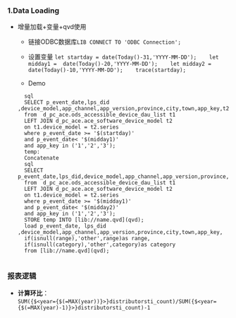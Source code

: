 ### 1.Data Loading
- 增量加载+变量+qvd使用   

  - 链接ODBC数据库`LIB CONNECT TO 'ODBC Connection';`

  -  设置变量
  `let startday = date(Today()-31,'YYYY-MM-DD');   
  let midday1 =  date(Today()-20,'YYYY-MM-DD');   
  let midday2 =  date(Today()-10,'YYYY-MM-DD');   
  trace(startday);`

  -  Demo   
  ```temp:
    sql 
    SELECT p_event_date,lps_did ,device_model,app_channel,app_version,province,city,town,app_key,t2.range,t2.category  
    from  d_pc_ace.ods_accessible_device_dau_list t1   
    LEFT JOIN d_pc_ace.ace_software_device_model t2   
    on t1.device_model = t2.series   
    where p_event_date >= '$(startday)'   
    and p_event_date< '$(midday1)'   
    and app_key in ('1','2','3');  
    temp:  
    Concatenate    
    sql   
    SELECT p_event_date,lps_did,device_model,app_channel,app_version,province,city,town,app_key,t2.range,t2.category   
    from  d_pc_ace.ods_accessible_device_dau_list t1      
    LEFT JOIN d_pc_ace.ace_software_device_model t2     
    on t1.device_model = t2.series   
    where p_event_date >= '$(midday1)'    
    and p_event_date< '$(midday2)'   
    and app_key in ('1','2','3');  
    STORE temp INTO [lib://name.qvd](qvd);   
    load p_event_date, lps_did ,device_model,app_channel,app_version,province,city,town,app_key,    
    if(isnull(range),'other',range)as range,    
    if(isnull(category),'other',category)as category       
    from [lib://name.qvd](qvd);     


### 报表逻辑 
- **计算环比**：  
  `SUM({$<year={$(=MAX(year))}>}distributorsti_count)/SUM({$<year={$(=MAX(year)-1)}>}distributorsti_count)-1`






